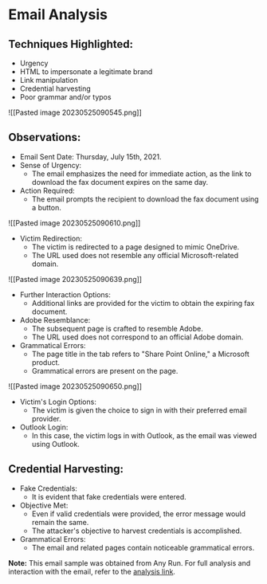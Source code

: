 # Email Analysis

## Techniques Highlighted:
- Urgency
- HTML to impersonate a legitimate brand
- Link manipulation
- Credential harvesting
- Poor grammar and/or typos

![[Pasted image 20230525090545.png]]
## Observations:
- Email Sent Date: Thursday, July 15th, 2021.
- Sense of Urgency:
  - The email emphasizes the need for immediate action, as the link to download the fax document expires on the same day.
- Action Required:
  - The email prompts the recipient to download the fax document using a button.
  
![[Pasted image 20230525090610.png]]
- Victim Redirection:
  - The victim is redirected to a page designed to mimic OneDrive.
  - The URL used does not resemble any official Microsoft-related domain.

![[Pasted image 20230525090639.png]]
- Further Interaction Options:
  - Additional links are provided for the victim to obtain the expiring fax document.
- Adobe Resemblance:
  - The subsequent page is crafted to resemble Adobe.
  - The URL used does not correspond to an official Adobe domain.
- Grammatical Errors:
  - The page title in the tab refers to "Share Point Online," a Microsoft product.
  - Grammatical errors are present on the page.

![[Pasted image 20230525090650.png]]
- Victim's Login Options:
  - The victim is given the choice to sign in with their preferred email provider.
- Outlook Login:
  - In this case, the victim logs in with Outlook, as the email was viewed using Outlook.

## Credential Harvesting:
- Fake Credentials:
  - It is evident that fake credentials were entered.
- Objective Met:
  - Even if valid credentials were provided, the error message would remain the same.
  - The attacker's objective to harvest credentials is accomplished.
- Grammatical Errors:
  - The email and related pages contain noticeable grammatical errors.

**Note:** This email sample was obtained from Any Run. For full analysis and interaction with the email, refer to the [analysis link](https://app.any.run/tasks/12dcbc54-be0f-4250-b6c1-94d548816e5c/#).